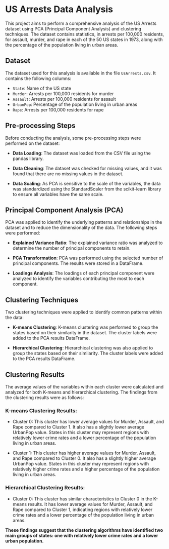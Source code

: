 # US Arrests Data Analysis

This project aims to perform a comprehensive analysis of the US Arrests dataset using PCA (Principal Component Analysis) and clustering techniques. The dataset contains statistics, in arrests per 100,000 residents, for assault, murder, and rape in each of the 50 US states in 1973, along with the percentage of the population living in urban areas.

## Dataset

The dataset used for this analysis is available in the file `UsArrests.csv`. It contains the following columns:

- `State`: Name of the US state
- `Murder`: Arrests per 100,000 residents for murder
- `Assault`: Arrests per 100,000 residents for assault
- `UrbanPop`: Percentage of the population living in urban areas
- `Rape`: Arrests per 100,000 residents for rape

## Pre-processing Steps

Before conducting the analysis, some pre-processing steps were performed on the dataset:

- **Data Loading**: The dataset was loaded from the CSV file using the pandas library.

- **Data Cleaning**: The dataset was checked for missing values, and it was found that there are no missing values in the dataset.

- **Data Scaling**: As PCA is sensitive to the scale of the variables, the data was standardized using the StandardScaler from the scikit-learn library to ensure all variables have the same scale.

## Principal Component Analysis (PCA)

PCA was applied to identify the underlying patterns and relationships in the dataset and to reduce the dimensionality of the data. The following steps were performed:

- **Explained Variance Ratio**: The explained variance ratio was analyzed to determine the number of principal components to retain.

- **PCA Transformation**: PCA was performed using the selected number of principal components. The results were stored in a DataFrame.

- **Loadings Analysis**: The loadings of each principal component were analyzed to identify the variables contributing the most to each component.

## Clustering Techniques

Two clustering techniques were applied to identify common patterns within the data:

- **K-means Clustering**: K-means clustering was performed to group the states based on their similarity in the dataset. The cluster labels were added to the PCA results DataFrame.

- **Hierarchical Clustering**: Hierarchical clustering was also applied to group the states based on their similarity. The cluster labels were added to the PCA results DataFrame.

## Clustering Results

The average values of the variables within each cluster were calculated and analyzed for both K-means and hierarchical clustering. The findings from the clustering results were as follows:

### K-means Clustering Results:

- Cluster 0: This cluster has lower average values for Murder, Assault, and Rape compared to Cluster 1. It also has a slightly lower average UrbanPop value. States in this cluster may represent regions with relatively lower crime rates and a lower percentage of the population living in urban areas.

- Cluster 1: This cluster has higher average values for Murder, Assault, and Rape compared to Cluster 0. It also has a slightly higher average UrbanPop value. States in this cluster may represent regions with relatively higher crime rates and a higher percentage of the population living in urban areas.

### Hierarchical Clustering Results:

- Cluster 0: This cluster has similar characteristics to Cluster 0 in the K-means results. It has lower average values for Murder, Assault, and Rape compared to Cluster 1, indicating regions with relatively lower crime rates and a lower percentage of the population living in urban areas.

**These findings suggest that the clustering algorithms have identified two main groups of states: one with relatively lower crime rates and a lower urban population.**
